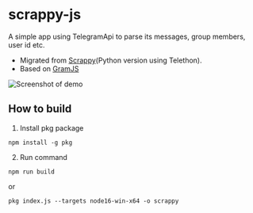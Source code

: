 # **scrappy-js**
A simple app using TelegramApi to parse its messages, group members, user id etc.

- Migrated from [Scrappy](https://github.com/bydyas/scrappy)(Python version using Telethon). 
- Based on [GramJS](https://github.com/gram-js/gramjs)

![Screenshot of demo](https://github.com/bydyas/scrappy-js/assets/74198494/21981df7-c78d-4d8f-9c7e-712ea48d0761)

## How to build

1. Install pkg package
```
npm install -g pkg
```
2. Run command
```
npm run build
```
or
```
pkg index.js --targets node16-win-x64 -o scrappy
```
